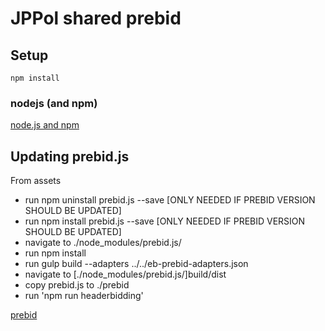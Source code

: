 # JPPol shared prebid

## Setup

```
npm install
```

### nodejs (and npm)
[node.js and npm](https://nodejs.org/)

## Updating prebid.js

From assets

* run npm uninstall prebid.js --save [ONLY NEEDED IF PREBID VERSION SHOULD BE UPDATED]
* run npm install prebid.js --save [ONLY NEEDED IF PREBID VERSION SHOULD BE UPDATED]
* navigate to ./node_modules/prebid.js/
* run npm install
* run gulp build --adapters ../../eb-prebid-adapters.json
* navigate to [./node_modules/prebid.js/]build/dist
* copy prebid.js to ./prebid
* run 'npm run headerbidding'

[prebid](http://prebid.org/)
